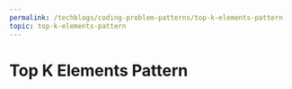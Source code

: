 ```yaml
---
permalink: /techblogs/coding-problem-patterns/top-k-elements-pattern
topic: top-k-elements-pattern
---
```




# Top K Elements Pattern

